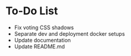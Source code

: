 # To-Do List

- Fix voting CSS shadows
- Separate dev and deployment docker setups
- Update documentation
- Update README.md
